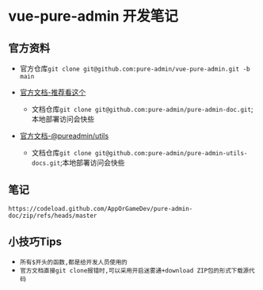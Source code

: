 # vue-pure-admin 开发笔记

## 官方资料

- 官方仓库`git clone git@github.com:pure-admin/vue-pure-admin.git -b main`
- [官方文档-推荐看这个](https://pure-admin.github.io/pure-admin-doc)
  - 文档仓库`git clone git@github.com:pure-admin/pure-admin-doc.git`;本地部署访问会快些

- [官方文档-@pureadmin/utils](https://pure-admin-utils.netlify.app/)
  - 文档仓库`git clone git@github.com:pure-admin/pure-admin-utils-docs.git`;本地部署访问会快些


## 笔记

`https://codeload.github.com/AppOrGameDev/pure-admin-doc/zip/refs/heads/master`

## 小技巧Tips

- `所有$开头的函数,都是给开发人员使用的`
- `官方文档直接git clone报错时,可以采用开启迷雾通+download ZIP包的形式下载源代码`
